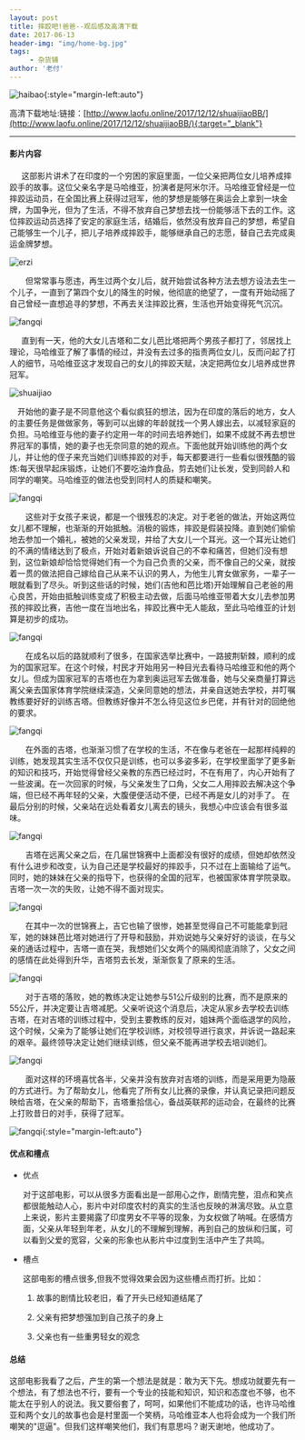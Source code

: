 ```yaml
---
layout: post
title: 摔跤吧!爸爸--观后感及高清下载
date: 2017-06-13
header-img: "img/home-bg.jpg"
tags:
     - 杂货铺
author: '老付'
---       
```


   ![haibao](/img/assets/babahaibao.jpg){:style="margin-left:auto"}

   高清下载地址:链接：[http://www.laofu.online/2017/12/12/shuaijiaoBB/](http://www.laofu.online/2017/12/12/shuaijiaoBB/){:target="_blank"}       

-----------------------------------------         


 
 
#### 影片内容          

    
    
   &#8194;&#8194;&#8194;这部影片讲术了在印度的一个穷困的家庭里面，一位父亲把两位女儿培养成摔跤手的故事。这位父亲名字是马哈维亚，扮演者是阿米尔汗。马哈维亚曾经是一位摔跤运动员，在全国比赛上获得过冠军，他的梦想是能够在奥运会上拿到一块金牌，为国争光，但为了生活，不得不放弃自己梦想去找一份能够活下去的工作。这位摔跤运动员选择了安定的家庭生活，结婚后，依然没有放弃自己的梦想，希望自己能够生一个儿子，把儿子培养成摔跤手，能够继承自己的志愿，替自己去完成奥运金牌梦想。      

   ![erzi](/img/assets/erzi.png)     


   &emsp;&emsp;但常常事与愿违，再生过两个女儿后，就开始尝试各种方法去想方设法去生一个儿子，一直到了第四个女儿的降生的时候，他彻底的绝望了，一度有开始动摇了自己曾经一直想追寻的梦想，不再去关注摔跤比赛，生活也开始变得死气沉沉。           

   ![fangqi](/img/assets/fangqishuaijiao.jpg)        



   &#8194;&#8194;&#8194;直到有一天，他的大女儿吉塔和二女儿芭比塔把两个男孩子都打了，邻居找上理论，马哈维亚了解了事情的经过，并没有去过多的指责两位女儿，反而问起了打人的细节，马哈维亚这才发现自己的女儿的摔跤天赋，决定把两位女儿培养成世界冠军。           

   ![shuaijiao](/img/assets/shuaijiao.PNG)        


   &emsp;开始他的妻子是不同意他这个看似疯狂的想法，因为在印度的落后的地方，女人的主要任务是做做家务，等到可以出嫁的年龄就找一个男人嫁出去，以减轻家庭的负担。马哈维亚与他的妻子约定用一年的时间去培养她们，如果不成就不再去想世界冠军的事情，她的妻子也无奈同意的她的观点。下面他就开始训练他的两个女儿，并让他的侄子来充当她们训练摔跤的对手，每天都要进行一些看似很残酷的锻炼:每天很早起床锻炼，让她们不要吃油炸食品，剪去她们让长发，受到同龄人和同学的嘲笑。马哈维亚的做法也受到同村人的质疑和嘲笑。      

   ![fangqi](/img/assets/chaoxiao.png)    

   &emsp;&emsp;这些对于女孩子来说，都是一个很残忍的决定。对于老爸的做法，开始这两位女儿都不理解，也渐渐的开始抵触。消极的锻炼，摔跤是假装投降。直到她们偷偷地去参加一个婚礼，被她的父亲发现，并给了大女儿一个耳光。这一个耳光让她们的不满的情绪达到了极点，开始对着新娘诉说自己的不幸和痛苦，但她们没有想到，这位新娘却恰恰觉得她们有一个为自己负责的父亲，而不像自己的父亲，就按着一贯的做法把自己嫁给自己从来不认识的男人，为他生儿育女做家务，一辈子一眼就看到了尽头。听到这些话的时候，她们(吉他和芭比塔)开始理解自己老爸的用心良苦，开始由抵触训练变成了积极主动去做，后面马哈维亚带着大女儿去参加男孩的摔跤比赛，吉他一度在当地出名，摔跤比赛中无人能敌，至此马哈维亚的计划算是初步的成功。          

   ![fangqi](/img/assets/jiangbei.png)    
    
 
   &emsp;&emsp;在成名以后的路就顺利了很多，在国家选举比赛中，一路披荆斩棘，顺利的成为的国家冠军。在这个时候，村民才开始用另一种目光去看待马哈维亚和他的两个女儿。但成为国家冠军的吉塔也在为拿到奥运冠军去做准备，她与父亲商量打算远离父亲去国家体育学院继续深造，父亲同意她的想法，并亲自送她去学校，并叮嘱教练要好好的训练吉塔。但教练好像并不怎么待见这位乡巴佬，并有针对的回绝他的要求。         

   ![fangqi](/img/assets/mieshi.png)    

   &emsp;&emsp;在外面的吉塔，也渐渐习惯了在学校的生活，不在像与老爸在一起那样纯粹的训练，她发现其实生活不仅仅只是训练，也可以多姿多彩，在学校里面学了更多新的知识和技巧，开始觉得曾经父亲教的东西已经过时，不在有用了，内心开始有了一些波澜。在一次回家的时候，与父亲发生了口角，父女二人用摔跤去解决这个争端，但已经不再年轻的父亲，大腹便便活动不便，已经不再是女儿的对手了。 在最后分别的时候，父亲站在远处看着女儿离去的镜头，我想心中应该会有很多滋味。     

   ![fangqi](/img/assets/shuaibaba.png)     


   &emsp;&emsp;吉塔在远离父亲之后，在几届世锦赛中上面都没有很好的成绩，但她却依然没有什么进步和改变，认为自己还是学校最好的摔跤手，只不过在上面输给了运气。同时，她的妹妹在父亲的指导下，也获得的全国的冠军，也被国家体育学院录取。吉塔一次一次的失败，让她不得不面对现实。       


   ![fangqi](/img/assets/shibai.png)     


   &emsp;&emsp;在其中一次的世锦赛上，吉它也输了很惨，她甚至觉得自己不可能能拿到冠军，她的妹妹芭比塔对她进行了开导和鼓励，并劝说她与父亲好好的谈谈，在与父亲的通话过程中，吉塔一直在哭，我想她们父女两个的隔阂彻底消除了，父女之间的感情在此处得到升华，吉塔剪去长发，渐渐恢复了原来的生活。		  

   ![fangqi](/img/assets/back.png)   



   &emsp;&emsp;对于吉塔的落败，她的教练决定让她参与51公斤级别的比赛，而不是原来的55公斤，并决定要让吉塔减肥。父亲听说这个消息后，决定从家乡去学校去训练吉塔，在对吉塔的训练过程中，受到主要教练的反对，姐妹两个面临退学的风险，这个时候，父亲为了能够让她们在学校训练，对校领导进行哀求，并诉说一路起来的艰辛。最终领导决定让她们继续训练，但父亲不能再进学校去培训她们。    

   ![fangqi](/img/assets/kenqiu.png)   


   &emsp;&emsp;面对这样的环境喜忧各半，父亲并没有放弃对吉塔的训练，而是采用更为隐蔽的方式进行。为了帮助女儿，他看完了所有女儿比赛的录像，并认真记录把问题反映给吉塔，在父亲的帮助下，吉塔重拾信心，备战英联邦的运动会，在最终的比赛上打败昔日的对手，获得了冠军。       

   ![fangqi](/img/assets/final.png){:style="margin-left:auto"}


#### 优点和槽点          

   - 优点      

     对于这部电影，可以从很多方面看出是一部用心之作，剧情完整，泪点和笑点都很能触动人心，影片中对印度农村的真实的生活也反映的淋漓尽致。从立意上来说，影片主要揭露了印度男女不平等的现象，为女权做了呐喊。在感情方面，父亲从年轻到年老，从女儿的不理解到理解，再到自己的放纵和归属，可以看到父爱的宽容，父亲的形象也从影片中过度到生活中产生了共鸣。    

   - 槽点    

     这部电影的槽点很多,但我不觉得效果会因为这些槽点而打折。比如：     

     1. 故事的剧情比较老旧，看了开头已经知道结尾了   

     2. 父亲有把梦想强加到自己孩子的身上    
  
     3. 父亲也有一些重男轻女的观念    



#### 总结    

   这部电影我看了之后，产生的第一个想法是就是：敢为天下先。想成功就要先有一个想法，有了想法也不行，要有一个专业的技能和知识，知识和态度也不够，也不能太在乎别人的说法。我又要俗套了，呵呵，如果他们不能成功的话，也许马哈维亚和两个女儿的故事也会是村里面一个笑柄，马哈维亚本人也将会成为一个我们所嘲笑的"逗逼"。但我们这样嘲笑他们，我们有意思吗？谢天谢地，他成功了。

